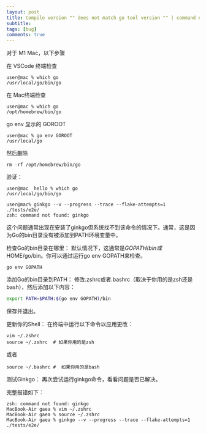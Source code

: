 ```yaml
---
layout: post
title: Compile version "" does not match go tool version "" | command not found ginkgo
subtitle:
tags: [bug]
comments: true
---
```


对于 M1 Mac，以下步骤


在 VSCode 终端检查

```shell
user@mac % which go
/usr/local/go/bin/go
```

在 Mac终端检查
```shell
user@mac % which go
/opt/homebrew/bin/go
```

go env 显示的 GOROOT 
```shell
user@mac % go env GOROOT
/usr/local/go
```


然后删除
```shell
rm -rf /opt/homebrew/bin/go
```

验证：
```shell
user@mac  hello % which go
/usr/local/go/bin/go
```

```shell
user@mac% ginkgo --v --progress --trace --flake-attempts=1 ./tests/e2e/
zsh: command not found: ginkgo
```

这个问题通常出现在安装了ginkgo但系统找不到该命令的情况下。通常，这是因为Go的bin目录没有被添加到PATH环境变量中。

检查Go的bin目录在哪里： 默认情况下，这通常是$GOPATH/bin或$HOME/go/bin。你可以通过运行go env GOPATH来检查。

```shell
go env GOPATH
```
添加Go的bin目录到PATH： 修改.zshrc或者.bashrc（取决于你用的是zsh还是bash），然后添加以下内容：

```bash
export PATH=$PATH:$(go env GOPATH)/bin
```
保存并退出。

更新你的Shell： 在终端中运行以下命令以应用更改：

```shell
vim ~/.zshrc
source ~/.zshrc  # 如果你用的是zsh
```

或者
```shell
source ~/.bashrc #  如果你用的是bash
```
测试Ginkgo： 再次尝试运行ginkgo命令，看看问题是否已解决。

完整报错如下：

```shell
zsh: command not found: ginkgo
MacBook-Air gaea % vim ~/.zshrc                                                 
MacBook-Air gaea % source ~/.zshrc                                              
MacBook-Air gaea % ginkgo --v --progress --trace --flake-attempts=1 ./tests/e2e/
```

